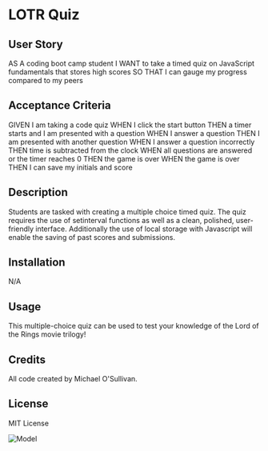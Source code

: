 # LOTR Quiz

## User Story
AS A coding boot camp student
I WANT to take a timed quiz on JavaScript fundamentals that stores high scores
SO THAT I can gauge my progress compared to my peers

## Acceptance Criteria
GIVEN I am taking a code quiz
WHEN I click the start button
THEN a timer starts and I am presented with a question
WHEN I answer a question
THEN I am presented with another question
WHEN I answer a question incorrectly
THEN time is subtracted from the clock
WHEN all questions are answered or the timer reaches 0
THEN the game is over
WHEN the game is over
THEN I can save my initials and score

## Description

Students are tasked with creating a multiple choice timed quiz. The quiz requires the use of setinterval functions as well as a clean, polished, user-friendly interface. Additionally the use of local storage with Javascript will enable the saving of past scores and submissions.

## Installation

N/A

## Usage

This multiple-choice quiz can be used to test your knowledge of the Lord of the Rings movie trilogy!

## Credits

All code created by Michael O'Sullivan.

## License

MIT License

![Model](https://github.com/michaelhallosullivan/osullivan-challenge-four-lotr-quiz/blob/main/assets/images/lotr-quiz.jpg)

